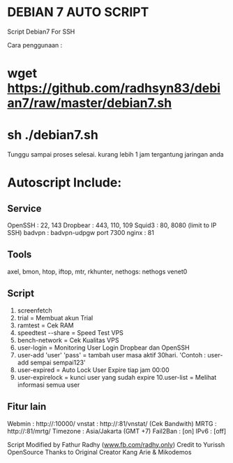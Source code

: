 DEBIAN 7 AUTO SCRIPT
=======

Script Debian7 For SSH

Cara penggunaan :
# wget https://github.com/radhsyn83/debian7/raw/master/debian7.sh
# sh ./debian7.sh

Tunggu sampai proses selesai.
kurang lebih 1 jam tergantung jaringan anda

Autoscript Include:
===========================================

Service
-------
OpenSSH  : 22, 143
Dropbear : 443, 110, 109
Squid3   : 80, 8080 (limit to IP SSH)
badvpn   : badvpn-udpgw port 7300
nginx    : 81

Tools
-----
axel, bmon, htop, iftop, mtr, rkhunter, nethogs: nethogs venet0

Script
------
1. screenfetch
2. trial = Membuat akun Trial
3. ramtest = Cek RAM
4. speedtest --share = Speed Test VPS
5. bench-network = Cek Kualitas VPS
6. user-login = Monitoring User Login Dropbear dan OpenSSH
7. user-add 'user' 'pass' = tambah user masa aktif 30hari. 'Contoh : user-add sempai sempai123'
8. user-expired = Auto Lock User Expire tiap jam 00:00
9. user-expirelock = kunci user yang sudah expire
10.user-list = Melihat informasi semua user

Fitur lain
----------
Webmin   : http://:10000/
vnstat   : http://:81/vnstat/ (Cek Bandwith)
MRTG     : http://:81/mrtg/
Timezone : Asia/Jakarta (GMT +7)
Fail2Ban : [on]
IPv6     : [off]

Script Modified by Fathur Radhy (www.fb.com/radhy.only)
Credit to Yurissh OpenSource
Thanks to Original Creator Kang Arie & Mikodemos
